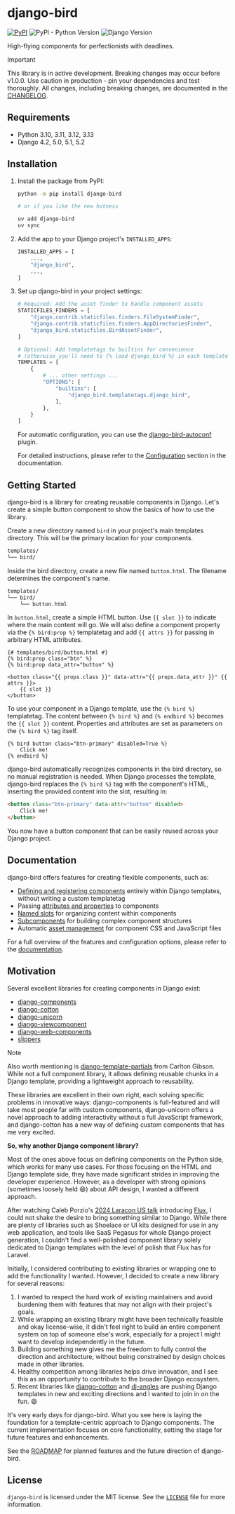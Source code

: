 <!-- docs-intro-begin -->
# django-bird

[![PyPI](https://img.shields.io/pypi/v/django-bird)](https://pypi.org/project/django-bird/)
![PyPI - Python Version](https://img.shields.io/pypi/pyversions/django-bird)
![Django Version](https://img.shields.io/badge/django-4.2%20%7C%205.0%20%7C%205.1%20%7C%205.2-%2344B78B?labelColor=%23092E20)
<!-- https://shields.io/badges -->
<!-- django-4.2 | 5.0 | 5.1 | 5.2-#44B78B -->
<!-- labelColor=%23092E20 -->

High-flying components for perfectionists with deadlines.

<!-- docs-intro-end -->
> [!IMPORTANT]
> This library is in active development. Breaking changes may occur before v1.0.0. Use caution in production - pin your dependencies and test thoroughly. All changes, including breaking changes, are documented in the [CHANGELOG](CHANGELOG.md).

<!-- docs-content-begin -->
## Requirements

- Python 3.10, 3.11, 3.12, 3.13
- Django 4.2, 5.0, 5.1, 5.2

## Installation

1. Install the package from PyPI:

    ```bash
    python -m pip install django-bird

    # or if you like the new hotness

    uv add django-bird
    uv sync
    ```

2. Add the app to your Django project's `INSTALLED_APPS`:

    ```python
    INSTALLED_APPS = [
        ...,
        "django_bird",
        ...,
    ]
    ```

3. Set up django-bird in your project settings:

   ```python
   # Required: Add the asset finder to handle component assets
   STATICFILES_FINDERS = [
       "django.contrib.staticfiles.finders.FileSystemFinder",
       "django.contrib.staticfiles.finders.AppDirectoriesFinder",
       "django_bird.staticfiles.BirdAssetFinder",
   ]

   # Optional: Add templatetags to builtins for convenience
   # (otherwise you'll need to {% load django_bird %} in each template)
   TEMPLATES = [
       {
           # ... other settings ...
           "OPTIONS": {
               "builtins": [
                   "django_bird.templatetags.django_bird",
               ],
           },
       }
   ]
   ```

   For automatic configuration, you can use the [django-bird-autoconf](https://pypi.org/project/django-bird-autoconf/) plugin.

   For detailed instructions, please refer to the [Configuration](https://django-bird.readthedocs.io/configuration.html#configuration) section in the documentation.

## Getting Started

django-bird is a library for creating reusable components in Django. Let's create a simple button component to show the basics of how to use the library.

Create a new directory named `bird` in your project's main templates directory. This will be the primary location for your components.

```bash
templates/
└── bird/
```

Inside the bird directory, create a new file named `button.html`. The filename determines the component's name.

```bash
templates/
└── bird/
    └── button.html
```

In `button.html`, create a simple HTML button. Use `{{ slot }}` to indicate where the main content will go. We will also define a component property via the `{% bird:prop %}` templatetag and add `{{ attrs }}` for passing in arbitrary HTML attributes.

```htmldjango
{# templates/bird/button.html #}
{% bird:prop class="btn" %}
{% bird:prop data_attr="button" %}

<button class="{{ props.class }}" data-attr="{{ props.data_attr }}" {{ attrs }}>
    {{ slot }}
</button>
```

To use your component in a Django template, use the `{% bird %}` templatetag. The content between `{% bird %}` and `{% endbird %}` becomes the `{{ slot }}` content. Properties and attributes are set as parameters on the `{% bird %}` tag itself.

```htmldjango
{% bird button class="btn-primary" disabled=True %}
    Click me!
{% endbird %}
```

django-bird automatically recognizes components in the bird directory, so no manual registration is needed. When Django processes the template, django-bird replaces the `{% bird %}` tag with the component's HTML, inserting the provided content into the slot, resulting in:

```html
<button class="btn-primary" data-attr="button" disabled>
    Click me!
</button>
```

You now have a button component that can be easily reused across your Django project.
<!-- docs-content-end -->

## Documentation

django-bird offers features for creating flexible components, such as:

- [Defining and registering components](https://django-bird.readthedocs.io/en/latest/naming.html) entirely within Django templates, without writing a custom templatetag
- Passing [attributes and properties](https://django-bird.readthedocs.io/en/latest/params.html) to components
- [Named slots](https://django-bird.readthedocs.io/en/latest/slots.html#named-slots) for organizing content within components
- [Subcomponents](https://django-bird.readthedocs.io/en/latest/organization.html) for building complex component structures
- Automatic [asset management](https://django-bird.readthedocs.io/en/latest/assets.html) for component CSS and JavaScript files

For a full overview of the features and configuration options, please refer to the [documentation](https://django-bird.readthedocs.io).

## Motivation

<!-- docs-motivation-begin -->
Several excellent libraries for creating components in Django exist:

- [django-components](https://github.com/EmilStenstrom/django-components)
- [django-cotton](https://github.com/wrabit/django-cotton)
- [django-unicorn](https://github.com/adamghill/django-unicorn)
- [django-viewcomponent](https://github.com/rails-inspire-django/django-viewcomponent)
- [django-web-components](https://github.com/Xzya/django-web-components)
- [slippers](https://github.com/mixxorz/slippers)

> [!NOTE]
> Also worth mentioning is [django-template-partials](https://github.com/carltongibson/django-template-partials) from Carlton Gibson. While not a full component library, it allows defining reusable chunks in a Django template, providing a lightweight approach to reusability.

These libraries are excellent in their own right, each solving specific problems in innovative ways: django-components is full-featured and will take most people far with custom components, django-unicorn offers a novel approach to adding interactivity without a full JavaScript framework, and django-cotton has a new way of defining custom components that has me very excited.

**So, why another Django component library?**

Most of the ones above focus on defining components on the Python side, which works for many use cases. For those focusing on the HTML and Django template side, they have made significant strides in improving the developer experience. However, as a developer with strong opinions (sometimes loosely held 😄) about API design, I wanted a different approach.

After watching Caleb Porzio's [2024 Laracon US talk](https://www.youtube.com/watch?v=31pBMi0UdYE) introducing [Flux](https://fluxui.dev), I could not shake the desire to bring something similar to Django. While there are plenty of libraries such as Shoelace or UI kits designed for use in any web application, and tools like SaaS Pegasus for whole Django project generation, I couldn't find a well-polished component library solely dedicated to Django templates with the level of polish that Flux has for Laravel.

Initially, I considered contributing to existing libraries or wrapping one to add the functionality I wanted. However, I decided to create a new library for several reasons:

1. I wanted to respect the hard work of existing maintainers and avoid burdening them with features that may not align with their project's goals.
2. While wrapping an existing library might have been technically feasible and okay license-wise, it didn't feel right to build an entire component system on top of someone else's work, especially for a project I might want to develop independently in the future.
3. Building something new gives me the freedom to fully control the direction and architecture, without being constrained by design choices made in other libraries.
4. Healthy competition among libraries helps drive innovation, and I see this as an opportunity to contribute to the broader Django ecosystem.
5. Recent libraries like [django-cotton](https://github.com/wrabit/django-cotton) and [dj-angles](https://github.com/adamghill/dj-angles) are pushing Django templates in new and exciting directions and I wanted to join in on the fun. 😄

It's very early days for django-bird. What you see here is laying the foundation for a template-centric approach to Django components. The current implementation focuses on core functionality, setting the stage for future features and enhancements.
<!-- docs-motivation-end -->

See the [ROADMAP](ROADMAP.md) for planned features and the future direction of django-bird.

## License

`django-bird` is licensed under the MIT license. See the [`LICENSE`](LICENSE) file for more information.
